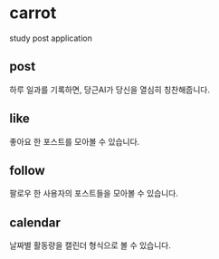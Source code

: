 # carrot
study post application

## post
하루 일과를 기록하면, 당근AI가 당신을 열심히 칭찬해줍니다.

## like
좋아요 한 포스트를 모아볼 수 있습니다.

## follow
팔로우 한 사용자의 포스트들을 모아볼 수 있습니다.

## calendar
날짜별 활동량을 캘린더 형식으로 볼 수 있습니다.
